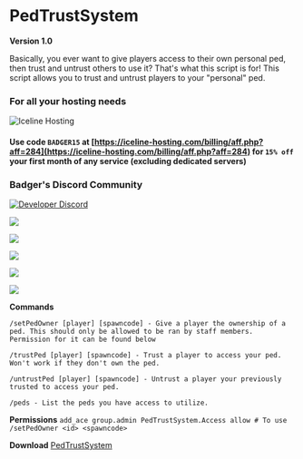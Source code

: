 # PedTrustSystem

**Version 1.0** 

Basically, you ever want to give players access to their own personal ped, then trust and untrust others to use it? That's what this script is for! This script allows you to trust and untrust players to your "personal" ped.

### For all your hosting needs

![Iceline Hosting](https://i.gyazo.com/24c65c27acc53ce0656cda7e7ed29230.gif)

#### Use code `BADGER15` at [https://iceline-hosting.com/billing/aff.php?aff=284](https://iceline-hosting.com/billing/aff.php?aff=284) for `15% off` your first month of any service \(excluding dedicated servers\)

### Badger's Discord Community

[![Developer Discord](https://discordapp.com/api/guilds/597445834153525298/widget.png?style=banner4)](https://discord.com/invite/WjB5VFz)

![](https://i.gyazo.com/05afae9b0808ef3dce8734c9ea0f8dd6.gif)

![](https://i.gyazo.com/f6504163e6a1c7f4939c1b61cd2e50d4.png)

![](https://i.gyazo.com/17a885ccf6aa99692421e72dda5fd004.png)

![](https://i.gyazo.com/34cf1bd07f21a06b1475160755d38595.png)

![](https://i.gyazo.com/f1db42a35b6cbe167760eaf68d410b04.png)

**Commands** 

`/setPedOwner [player] [spawncode] - Give a player the ownership of a ped. This should only be allowed to be ran by staff members. Permission for it can be found below`

`/trustPed [player] [spawncode] - Trust a player to access your ped. Won't work if they don't own the ped.`

`/untrustPed [player] [spawncode] - Untrust a player your previously trusted to access your ped.`

`/peds - List the peds you have access to utilize.`

**Permissions** `add_ace group.admin PedTrustSystem.Access allow # To use /setPedOwner <id> <spawncode>`

**Download** [PedTrustSystem](https://github.com/TheWolfBadger/PedTrustSystem)


